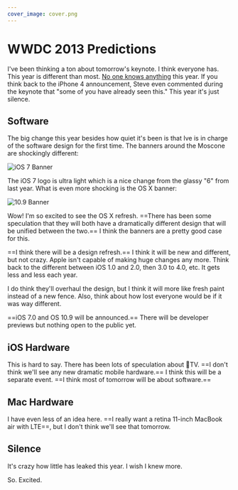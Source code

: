 ```yaml
---
cover_image: cover.png
---
```


# WWDC 2013 Predictions

I've been thinking a ton about tomorrow's keynote. I think everyone has. This year is different than most. [No one knows anything](http://daringfireball.net/2013/06/wwdc_2013_expectations) this year. If you think back to the iPhone 4 announcement, Steve even commented during the keynote that "some of you have already seen this." This year it's just silence.

## Software

The big change this year besides how quiet it's been is that Ive is in charge of the software design for the first time. The banners around the Moscone are shockingly different:

![iOS 7 Banner](ios7.jpg)

The iOS 7 logo is ultra light which is a nice change from the glassy "6" from last year. What is even more shocking is the OS X banner:

![10.9 Banner](osx.jpg)

Wow! I'm so excited to see the OS X refresh. ==There has been some speculation that they will both have a dramatically different design that will be unified between the two.== I think the banners are a pretty good case for this.

==I think there will be a design refresh.== I think it will be new and different, but not crazy. Apple isn't capable of making huge changes any more. Think back to the different between iOS 1.0 and 2.0, then 3.0 to 4.0, etc. It gets less and less each year.

I do think they'll overhaul the design, but I think it will more like fresh paint instead of a new fence. Also, think about how lost everyone would be if it was way different.

==iOS 7.0 and OS 10.9 will be announced.== There will be developer previews but nothing open to the public yet.

## iOS Hardware

This is hard to say. There has been lots of speculation about TV. ==I don't think we'll see any new dramatic mobile hardware.== I think this will be a separate event. ==I think most of tomorrow will be about software.==

## Mac Hardware

I have even less of an idea here. ==I really want a retina 11-inch MacBook air with LTE==, but I don't think we'll see that tomorrow.

## Silence

It's crazy how little has leaked this year. I wish I knew more.

So. Excited.
